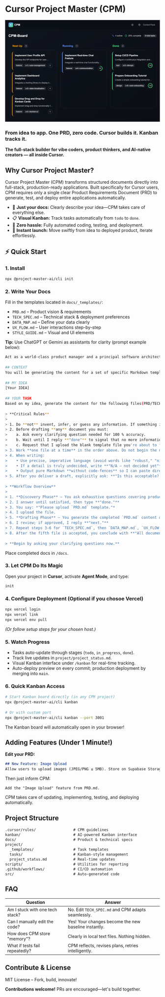 # Cursor Project Master (CPM)

![CPM Kanban Screenshot](./assets/cpm-kanban.png)

### From idea to app. One PRD, zero code. Cursor builds it. Kanban tracks it.

**The full-stack builder for vibe coders, product thinkers, and AI-native creators — all inside Cursor.**

## Why Cursor Project Master?

Cursor Project Master (CPM) transforms structured documents directly into full-stack, production-ready applications. Built specifically for Cursor users, CPM requires only a single clear Product Requirements Document (PRD) to generate, test, and deploy entire applications automatically.

* 📝 **Just your docs:** Clearly describe your idea—CPM takes care of everything else.
* 📋 **Visual Kanban:** Track tasks automatically from `todo` to `done`.
* 🤖 **Zero hassle:** Fully automated coding, testing, and deployment.
* 🚀 **Instant launch:** Move swiftly from idea to deployed product, iterate effortlessly.

## ⚡ Quick Start

### 1. Install
```bash
npx @project-master-ai/cli init
```

### 2. Write Your Docs

Fill in the templates located in `docs/_templates/`:

* `PRD.md` – Product vision & requirements
* `TECH_SPEC.md` – Technical stack & deployment preferences
* `DATA_MAP.md` – Define your data clearly
* `UX_FLOW.md` – User interactions step-by-step
* `STYLE_GUIDE.md` – Visual and UI elements

**Tip:** Use ChatGPT or Gemini as assistants for clarity (prompt example below):

```bash
Act as a world-class product manager and a principal software architect. Your task is to help me create the initial documentation blueprint for a new software project. You must be rigorous, structured, and ask clarifying questions if my idea is ambiguous.

## CONTEXT
You will be generating the content for a set of specific Markdown templates that an autonomous AI agent will use to build the entire application. The agent requires extreme clarity and structure. It cannot make assumptions.

## MY IDEA
[Your IDEA]

## YOUR TASK
Based on my idea, generate the content for the following files(PRD/TECH SPEC/...). For each file, present the content inside a Markdown code block.

> **Critical Rules**
>
> 1. Do **not** invent, infer, or guess any information. If something is unknown, ask.
> 2. Before drafting **any** document you must:
>    a. Ask every clarifying question needed for 100 % accuracy.
>    b. Wait until I reply **"done"** to signal that no more information will be provided for now.
>    c. Request that I upload the blank template file you're about to fill.
> 3. Work **one file at a time** in the order above. Do not begin the next file until I approve the current one.
> 4. When writing:
>    • Use precise, imperative language (avoid words like "robust," "nice," "etc.").
>    • If a detail is truly undecided, write **"N/A – not decided yet"** instead of leaving it blank or making assumptions.
>    • Output pure Markdown **without code-fences** so I can paste directly into the file.
> 5. After you deliver a draft, explicitly ask: **"Is this acceptable? If yes, reply 'next'; if changes are needed, specify them."**

> **Workflow Overview**
>
> 1. **Discovery Phase** – You ask exhaustive questions covering product idea, personas, constraints, metrics, stack, data, UX, style, compliance, etc.
> 2. I answer until satisfied, then type **"done."**
> 3. You say: *"Please upload `PRD.md` template."*
> 4. I upload the file.
> 5. **Drafting Phase** – You generate the completed `PRD.md` content only.
> 6. I review; if approved, I reply **"next."**
> 7. Repeat steps 3-6 for `TECH_SPEC.md`, then `DATA_MAP.md`, `UX_FLOW.md`, and finally `STYLE_GUIDE.md`.
> 8. After the fifth file is accepted, you conclude with **"All documents completed."**

> **Begin by asking your clarifying questions now.**
```

Place completed docs in `/docs`.

### 3. Let CPM Do Its Magic

Open your project in **Cursor**, activate **Agent Mode**, and type:

```bash
init
```

### 4. Configure Deployment (Optional if you chosoe Vercel)

```bash
npx vercel login
npx vercel link
npx vercel env pull
```

*(Or follow setup steps for your chosen host.)*

### 5. Watch Progress

* Tasks auto-update through stages (`todo`, `in_progress`, `done`).
* Track live updates in `project/project_status.md`.
* Visual Kanban interface under `/kanban` for real-time tracking.
* Auto-deploy preview on every commit; production deployment by merging into `main`.

### 6. Quick Kanban Access

```bash
# Start Kanban board directly (in any CPM project)
npx @project-master-ai/cli kanban

# Or with custom port
npx @project-master-ai/cli kanban --port 3001
```

The Kanban board will automatically open in your browser!

## Adding Features (Under 1 Minute!)

**Edit your PRD:**

```markdown
## New Feature: Image Upload
Allow users to upload images (JPEG/PNG ≤ 5MB). Store on Supabase Storage.
```

Then just inform CPM:

```
Add the "Image Upload" feature from PRD.md.
```

CPM takes care of updating, implementing, testing, and deploying automatically.

## Project Structure

```
.cursor/rules/                 # CPM guidelines
kanban/                        # AI-powered Kanban interface
docs/                          # Product & technical specs
project/
  _templates/                  # Task templates
  tasks/                       # Kanban-style management
  project_status.md            # Real-time updates
scripts/                       # Utilities for reporting
.github/workflows/             # CI/CD automation
src/                           # Auto-generated code
```

## FAQ

| Question                        | Answer                                               |
| ------------------------------- | ---------------------------------------------------- |
| Am I stuck with one tech stack? | No. Edit `TECH_SPEC.md` and CPM adapts seamlessly.   |
| Can I manually edit the code?   | Yes! Your changes become the new baseline instantly. |
| How does CPM store "memory"?    | Clearly in local text files. Nothing hidden.         |
| What if tests fail repeatedly?  | CPM reflects, revises plans, retries intelligently.  |

## Contribute & License

MIT License – Fork, build, innovate!

**Contributions welcome!** PRs are encouraged—let's build together.